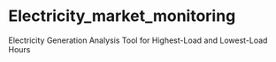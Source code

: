 # Electricity_market_monitoring
Electricity Generation Analysis Tool for Highest-Load and Lowest-Load Hours
